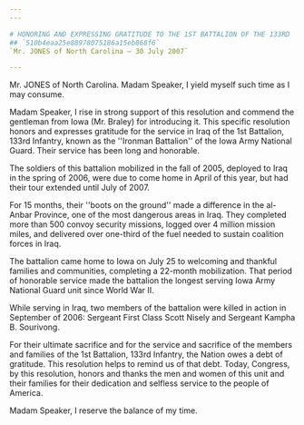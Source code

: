 ```yaml
---
---

# HONORING AND EXPRESSING GRATITUDE TO THE 1ST BATTALION OF THE 133RD  INFANTRY OF THE IOWA NATIONAL GUARD
## `510b4eaa25e88978075186a15eb868f6`
`Mr. JONES of North Carolina — 30 July 2007`

---
```



Mr. JONES of North Carolina. Madam Speaker, I yield myself such time 
as I may consume.

Madam Speaker, I rise in strong support of this resolution and 
commend the gentleman from Iowa (Mr. Braley) for introducing it. This 
specific resolution honors and expresses gratitude for the service in 
Iraq of the 1st Battalion, 133rd Infantry, known as the ''Ironman 
Battalion'' of the Iowa Army National Guard. Their service has been 
long and honorable.

The soldiers of this battalion mobilized in the fall of 2005, 
deployed to Iraq in the spring of 2006, were due to come home in April 
of this year, but had their tour extended until July of 2007.

For 15 months, their ''boots on the ground'' made a difference in the 
al-Anbar Province, one of the most dangerous areas in Iraq. They 
completed more than 500 convoy security missions, logged over 4 million 
mission miles, and delivered over one-third of the fuel needed to 
sustain coalition forces in Iraq.

The battalion came home to Iowa on July 25 to welcoming and thankful 
families and communities, completing a 22-month mobilization. That 
period of honorable service made the battalion the longest serving Iowa 
Army National Guard unit since World War II.

While serving in Iraq, two members of the battalion were killed in 
action in September of 2006: Sergeant First Class Scott Nisely and 
Sergeant Kampha B. Sourivong.

For their ultimate sacrifice and for the service and sacrifice of the 
members and families of the 1st Battalion, 133rd Infantry, the Nation 
owes a debt of gratitude. This resolution helps to remind us of that 
debt. Today, Congress, by this resolution, honors and thanks the men 
and women of this unit and their families for their dedication and 
selfless service to the people of America.

Madam Speaker, I reserve the balance of my time.